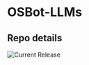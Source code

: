 # OSBot-LLMs

## Repo details

![Current Release](https://img.shields.io/badge/release-v0.2.14-blue)
